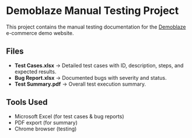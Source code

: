 # Demoblaze Manual Testing Project

This project contains the manual testing documentation for the [Demoblaze](https://www.demoblaze.com) e-commerce demo website.

## Files
- **Test Cases.xlsx** → Detailed test cases with ID, description, steps, and expected results.
- **Bug Report.xlsx** → Documented bugs with severity and status.
- **Test Summary.pdf** → Overall test execution summary.

## Tools Used
- Microsoft Excel (for test cases & bug reports)
- PDF export (for summary)
- Chrome browser (testing)
